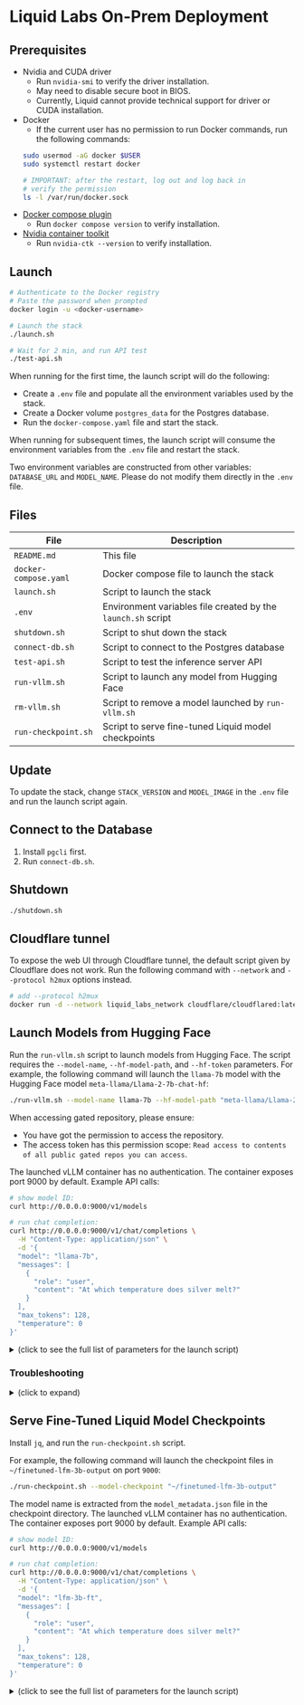 # Liquid Labs On-Prem Deployment

## Prerequisites
- Nvidia and CUDA driver
  - Run `nvidia-smi` to verify the driver installation.
  - May need to disable secure boot in BIOS.
  - Currently, Liquid cannot provide technical support for driver or CUDA installation.
- Docker
  - If the current user has no permission to run Docker commands, run the following commands:
  ```bash
  sudo usermod -aG docker $USER
  sudo systemctl restart docker

  # IMPORTANT: after the restart, log out and log back in
  # verify the permission
  ls -l /var/run/docker.sock
  ```
- [Docker compose plugin](https://docs.docker.com/compose/install/)
  - Run `docker compose version` to verify installation.
- [Nvidia container toolkit](https://docs.nvidia.com/datacenter/cloud-native/container-toolkit/latest/install-guide.html)
  - Run `nvidia-ctk --version` to verify installation.

## Launch

```bash
# Authenticate to the Docker registry
# Paste the password when prompted
docker login -u <docker-username>

# Launch the stack
./launch.sh

# Wait for 2 min, and run API test
./test-api.sh
```

When running for the first time, the launch script will do the following:
- Create a `.env` file and populate all the environment variables used by the stack.
- Create a Docker volume `postgres_data` for the Postgres database.
- Run the `docker-compose.yaml` file and start the stack.

When running for subsequent times, the launch script will consume the environment variables from the `.env` file and restart the stack.

Two environment variables are constructed from other variables: `DATABASE_URL` and `MODEL_NAME`. Please do not modify them directly in the `.env` file.

## Files

| File | Description |
| ---- | ----------- |
| `README.md` | This file |
| `docker-compose.yaml` | Docker compose file to launch the stack |
| `launch.sh` | Script to launch the stack |
| `.env` | Environment variables file created by the `launch.sh` script |
| `shutdown.sh` | Script to shut down the stack |
| `connect-db.sh` | Script to connect to the Postgres database |
| `test-api.sh` | Script to test the inference server API |
| `run-vllm.sh` | Script to launch any model from Hugging Face |
| `rm-vllm.sh` | Script to remove a model launched by `run-vllm.sh` |
| `run-checkpoint.sh` | Script to serve fine-tuned Liquid model checkpoints |

## Update

To update the stack, change `STACK_VERSION` and `MODEL_IMAGE` in the `.env` file and run the launch script again.

## Connect to the Database

1. Install `pgcli` first.
2. Run `connect-db.sh`.

## Shutdown

```bash
./shutdown.sh
```

## Cloudflare tunnel

To expose the web UI through Cloudflare tunnel, the default script given by Cloudflare does not work. Run the following command with `--network` and `--protocol h2mux` options instead.

```bash
# add --protocol h2mux
docker run -d --network liquid_labs_network cloudflare/cloudflared:latest tunnel --no-autoupdate run --protocol h2mux --token <tunnel-token>
```

## Launch Models from Hugging Face

Run the `run-vllm.sh` script to launch models from Hugging Face. The script requires the `--model-name`, `--hf-model-path`, and `--hf-token` parameters. For example, the following command will launch the `llama-7b` model with the Hugging Face model `meta-llama/Llama-2-7b-chat-hf`:

```bash
./run-vllm.sh --model-name llama-7b --hf-model-path "meta-llama/Llama-2-7b-chat-hf" --hf-token <hugging-face-token>
```

When accessing gated repository, please ensure:
- You have got the permission to access the repository.
- The access token has this permission scope: `Read access to contents of all public gated repos you can access`.

The launched vLLM container has no authentication. The container exposes port 9000 by default. Example API calls:

```bash
# show model ID:
curl http://0.0.0.0:9000/v1/models

# run chat completion:
curl http://0.0.0.0:9000/v1/chat/completions \
  -H "Content-Type: application/json" \
  -d '{
  "model": "llama-7b",
  "messages": [
    {
      "role": "user",
      "content": "At which temperature does silver melt?"
    }
  ],
  "max_tokens": 128,
  "temperature": 0
}'
```

<details>

<summary>(click to see the full list of parameters for the launch script)</summary>

| Parameter | Required | Default | Description |
| --- | --- | --- | --- |
| `--model-name` | Yes | | Name for the docker container and model ID for API call |
| `--hf-model-path` | Yes | | Hugging Face model path (e.g. `meta-llama/Llama-2-7b-chat-hf`) |
| `--hf-token` | Required for private or gated repository | | Hugging Face API token |
| `--port` | No | `9000` | Port number for the inference server |
| `--gpu` | No | `all` | GPU device to use (e.g. to use the first gpu: `0`, to use the second gpu: `1`) |
| `--gpu-memory-utilization` | No | `0.6` | GPU memory utilization for the inference server. |
| `--max-num-seqs` | No | 600 | Maximum number of sequences per iteration. Decrease this value when running into out-of-memory issue. |
| `--max-model-len` | No | 32768 | Model context length. Decrease this value when running into out-of-memory issue. |

</details>

### Troubleshooting

<details>
<summary>(click to expand)</summary>

**Missing chat template**

When chatting with a model, if you see the following error:

> As of transformers v4.44, default chat template is no longer allowed, so you must provide a chat template if the tokenizer does not define one.

This means the model does not have a default `chat_template` in the `tokenizer_config.json`. It is possible that the model is not trained for chat input. The solution is to run a chat-compatible model instead. For example, `meta-llama/Llama-3.2-3B` has no chat template, but `meta-llama/Llama-3.2-3B-Instruct` does.

The `run-vllm.sh` script does not support passing in a custom chat template. You can modify the script yourself if needed.

</details>

## Serve Fine-Tuned Liquid Model Checkpoints

Install `jq`, and run the `run-checkpoint.sh` script.

For example, the following command will launch the checkpoint files in `~/finetuned-lfm-3b-output` on port `9000`:

```bash
./run-checkpoint.sh --model-checkpoint "~/finetuned-lfm-3b-output"
```

The model name is extracted from the `model_metadata.json` file in the checkpoint directory. The launched vLLM container has no authentication. The container exposes port 9000 by default. Example API calls:

```bash
# show model ID:
curl http://0.0.0.0:9000/v1/models

# run chat completion:
curl http://0.0.0.0:9000/v1/chat/completions \
  -H "Content-Type: application/json" \
  -d '{
  "model": "lfm-3b-ft",
  "messages": [
    {
      "role": "user",
      "content": "At which temperature does silver melt?"
    }
  ],
  "max_tokens": 128,
  "temperature": 0
}'
```

<details>

<summary>(click to see the full list of parameters for the launch script)</summary>

| Parameter | Required | Default | Description |
| --- | --- | --- | --- |
| `--model-checkpoint` | Yes | | Local path to the fine-tuned Liquid model checkpoint |
| `--port` | No | `9000` | Port number for the inference server |
| `--gpu` | No | `all` | GPU device to use (e.g. to use the first gpu: `0`, to use the second gpu: `1`) |
| `--gpu-memory-utilization` | No | `0.6` | GPU memory utilization for the inference server. Decrease this value when running into out-of-memory issue. |
| `--max-num-seqs` | No | | Maximum number of sequences per iteration. Decrease this value when running into out-of-memory issue. |

</details>

